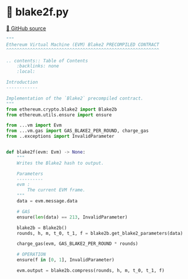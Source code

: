 # 🐍 blake2f.py

[🐙 GitHub source](https://github.com/ethereum/execution-specs/blob/c5415056a4a7066906f67c203ec5364a9de8e017/src/ethereum/arrow_glacier/vm/precompiled_contracts/blake2f.py)

```python
"""
Ethereum Virtual Machine (EVM) Blake2 PRECOMPILED CONTRACT
^^^^^^^^^^^^^^^^^^^^^^^^^^^^^^^^^^^^^^^^^^^^^^^^^^^^^^^^^^

.. contents:: Table of Contents
    :backlinks: none
    :local:

Introduction
------------

Implementation of the `Blake2` precompiled contract.
"""
from ethereum.crypto.blake2 import Blake2b
from ethereum.utils.ensure import ensure

from ...vm import Evm
from ...vm.gas import GAS_BLAKE2_PER_ROUND, charge_gas
from ..exceptions import InvalidParameter


def blake2f(evm: Evm) -> None:
    """
    Writes the Blake2 hash to output.

    Parameters
    ----------
    evm :
        The current EVM frame.
    """
    data = evm.message.data

    # GAS
    ensure(len(data) == 213, InvalidParameter)

    blake2b = Blake2b()
    rounds, h, m, t_0, t_1, f = blake2b.get_blake2_parameters(data)

    charge_gas(evm, GAS_BLAKE2_PER_ROUND * rounds)

    # OPERATION
    ensure(f in [0, 1], InvalidParameter)

    evm.output = blake2b.compress(rounds, h, m, t_0, t_1, f)
```

